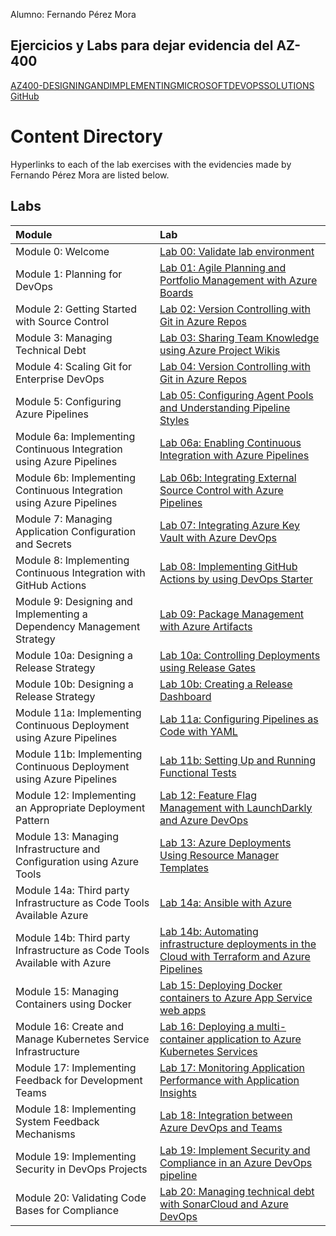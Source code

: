 Alumno: Fernando Pérez Mora

## Ejercicios y Labs para dejar evidencia del AZ-400

[AZ400-DESIGNINGANDIMPLEMENTINGMICROSOFTDEVOPSSOLUTIONS](https://microsoftlearning.github.io/AZ400-DesigningandImplementingMicrosoftDevOpsSolutions)[ GitHub](https://github.com/MicrosoftLearning/AZ400-DesigningandImplementingMicrosoftDevOpsSolutions)

# Content Directory

Hyperlinks to each of the lab exercises with the evidencies made by Fernando Pérez Mora are listed below.

## Labs

| Module                                                       | Lab                                                          |
| :----------------------------------------------------------- | :----------------------------------------------------------- |
| Module 0: Welcome                                            | [Lab 00: Validate lab environment](https://github.com/fernanipmo/CFTIC-AZ400/blob/main/Az-400_Practicas_FPM/LAB00/Lab%2000%20Validate%20lab%20environment_FPM.md) |
| Module 1: Planning for DevOps                                | [Lab 01: Agile Planning and Portfolio Management with Azure Boards](https://github.com/fernanipmo/CFTIC-AZ400/blob/main/Az-400_Practicas_FPM/LAB01/Lab%2001%20Agile%20Planning%20and%20Portfolio%20Management%20with%20Azure%20Boards_FPM.md) |
| Module 2: Getting Started with Source Control                | [Lab 02: Version Controlling with Git in Azure Repos](https://github.com/fernanipmo/CFTIC-AZ400/blob/main/Az-400_Practicas_FPM/LAB02/Lab%2002%20Version%20Controlling%20with%20Git%20in%20Azure%20Repos_FPM.md) |
| Module 3: Managing Technical Debt                            | [Lab 03: Sharing Team Knowledge using Azure Project Wikis](https://github.com/fernanipmo/CFTIC-AZ400/blob/main/Az-400_Practicas_FPM/LAB03/Lab%2003%20Sharing%20Team%20Knowledge%20using%20Azure%20Project%20Wikis_FPM.md) |
| Module 4: Scaling Git for Enterprise DevOps                  | [Lab 04: Version Controlling with Git in Azure Repos](https://github.com/fernanipmo/CFTIC-AZ400/blob/main/Az-400_Practicas_FPM/LAB04/Lab%2004%20Version%20Controlling%20with%20Git%20in%20Azure%20Repos_FPM.md) |
| Module 5: Configuring Azure Pipelines                        | [Lab 05: Configuring Agent Pools and Understanding Pipeline Styles](https://github.com/fernanipmo/CFTIC-AZ400/blob/main/Az-400_Practicas_FPM/LAB05/Lab%2005%20Configuring%20Agent%20Pools%20and%20Understanding%20Pipeline%20Styles_FPM.md) |
| Module 6a: Implementing Continuous Integration using Azure Pipelines | [Lab 06a: Enabling Continuous Integration with Azure Pipelines](https://github.com/fernanipmo/CFTIC-AZ400/blob/main/Az-400_Practicas_FPM/LAB06a/Lab%2006a%20Enabling%20Continuous%20Integration%20with%20Azure%20Pipelines.md) |
| Module 6b: Implementing Continuous Integration using Azure Pipelines | [Lab 06b: Integrating External Source Control with Azure Pipelines](https://github.com/fernanipmo/CFTIC-AZ400/blob/main/Az-400_Practicas_FPM/LAB06b/Lab%2006b%20Integrating%20External%20Source%20Control%20with%20Azure%20Pipelines_FPM.md) |
| Module 7: Managing Application Configuration and Secrets     | [Lab 07: Integrating Azure Key Vault with Azure DevOps](https://github.com/fernanipmo/CFTIC-AZ400/blob/main/Az-400_Practicas_FPM/LAB07/Lab%2007%20Integrating%20Azure%20Key%20Vault%20with%20Azure%20DevOps_FPM.md) |
| Module 8: Implementing Continuous Integration with GitHub Actions | [Lab 08: Implementing GitHub Actions by using DevOps Starter](https://github.com/fernanipmo/CFTIC-AZ400/blob/main/Az-400_Practicas_FPM/LAB08/Lab%2008%20Implementing%20GitHub%20Actions%20by%20using%20DevOps%20Starter_FPM.md) |
| Module 9: Designing and Implementing a Dependency Management Strategy | [Lab 09: Package Management with Azure Artifacts](https://github.com/fernanipmo/CFTIC-AZ400/blob/main/Az-400_Practicas_FPM/LAB09/Lab%2009%20Package%20Management%20with%20Azure%20Artifacts_FPM.md) |
| Module 10a: Designing a Release Strategy                     | [Lab 10a: Controlling Deployments using Release Gates](https://github.com/fernanipmo/CFTIC-AZ400/blob/main/Az-400_Practicas_FPM/LAB10a/Lab%2010a%20Controlling%20Deployments%20using%20Release%20Gates_FPM.md) |
| Module 10b: Designing a Release Strategy                     | [Lab 10b: Creating a Release Dashboard](https://github.com/fernanipmo/CFTIC-AZ400/blob/main/Az-400_Practicas_FPM/LAB10b/Lab%2010b%20Creating%20a%20Release%20Dashboard_FPM.md) |
| Module 11a: Implementing Continuous Deployment using Azure Pipelines | [Lab 11a: Configuring Pipelines as Code with YAML](https://github.com/fernanipmo/CFTIC-AZ400/blob/main/Az-400_Practicas_FPM/LAB10b/Lab%2010b%20Creating%20a%20Release%20Dashboard_FPM.md) |
| Module 11b: Implementing Continuous Deployment using Azure Pipelines | [Lab 11b: Setting Up and Running Functional Tests](https://microsoftlearning.github.io/AZ400-DesigningandImplementingMicrosoftDevOpsSolutions/Instructions/Labs/AZ400_M11_Setting_Up_and_Running_Functional_Tests.html) |
| Module 12: Implementing an Appropriate Deployment Pattern    | [Lab 12: Feature Flag Management with LaunchDarkly and Azure DevOps](https://github.com/fernanipmo/CFTIC-AZ400/blob/main/Az-400_Practicas_FPM/LAB12/Lab%2012%20Feature%20Flag%20Management%20with%20LaunchDarkly%20and%20Azure%20DevOps_FPM.md) |
| Module 13: Managing Infrastructure and Configuration using Azure Tools | [Lab 13: Azure Deployments Using Resource Manager Templates](https://github.com/fernanipmo/CFTIC-AZ400/blob/main/Az-400_Practicas_FPM/LAB13/Lab%2013%20Azure%20Deployments%20Using%20Resource%20Manager%20Templates_FPM.md) |
| Module 14a: Third party Infrastructure as Code Tools Available Azure | [Lab 14a: Ansible with Azure](https://github.com/fernanipmo/CFTIC-AZ400/blob/main/Az-400_Practicas_FPM/LAB14a/Lab%2014a%20Ansible%20with%20Azure.md) |
| Module 14b: Third party Infrastructure as Code Tools Available with Azure | [Lab 14b: Automating infrastructure deployments in the Cloud with Terraform and Azure Pipelines](https://github.com/fernanipmo/CFTIC-AZ400/blob/main/Az-400_Practicas_FPM/LAB14b/Lab%2014b%20Automating%20infrastructure%20deployments%20in%20the%20Cloud%20with%20Terraform%20and%20Azure%20Pipelines_FPM.md) |
| Module 15: Managing Containers using Docker                  | [Lab 15: Deploying Docker containers to Azure App Service web apps](https://microsoftlearning.github.io/AZ400-DesigningandImplementingMicrosoftDevOpsSolutions/Instructions/Labs/AZ400_M15_Deploying_Docker_containers_to_Azure_App_Service_web_apps.html) |
| Module 16: Create and Manage Kubernetes Service Infrastructure | [Lab 16: Deploying a multi-container application to Azure Kubernetes Services](https://microsoftlearning.github.io/AZ400-DesigningandImplementingMicrosoftDevOpsSolutions/Instructions/Labs/AZ400_M16_Deploying_multi-container_application_to_Azure_Kubernetes_Services.html) |
| Module 17: Implementing Feedback for Development Teams       | [Lab 17: Monitoring Application Performance with Application Insights](https://microsoftlearning.github.io/AZ400-DesigningandImplementingMicrosoftDevOpsSolutions/Instructions/Labs/AZ400_M17_Monitoring_Application_Performance_with_Application_Insights.html) |
| Module 18: Implementing System Feedback Mechanisms           | [Lab 18: Integration between Azure DevOps and Teams](https://microsoftlearning.github.io/AZ400-DesigningandImplementingMicrosoftDevOpsSolutions/Instructions/Labs/AZ400_M18_Integration_between_Azure_DevOps_and_Teams.html) |
| Module 19: Implementing Security in DevOps Projects          | [Lab 19: Implement Security and Compliance in an Azure DevOps pipeline](https://microsoftlearning.github.io/AZ400-DesigningandImplementingMicrosoftDevOpsSolutions/Instructions/Labs/AZ400_M19_Implement_Security_and_Compliance_in_an_Azure_DevOps_pipeline.html) |
| Module 20: Validating Code Bases for Compliance              | [Lab 20: Managing technical debt with SonarCloud and Azure DevOps](https://microsoftlearning.github.io/AZ400-DesigningandImplementingMicrosoftDevOpsSolutions/Instructions/Labs/AZ400_M20_Managing_technical_debt_with_SonarQube_and_Azure_DevOps.html) |